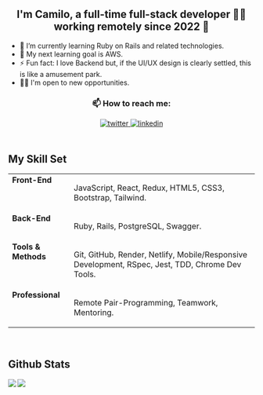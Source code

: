 ## <div align="center">I'm Camilo, a full-time full-stack developer 👨‍💻 working remotely since 2022 🚀</div>  
  
- 🌱 I’m currently learning Ruby on Rails and related technologies.
- 🔭 My next learning goal is AWS.  
- ⚡ Fun fact: I love Backend but, if the UI/UX design is clearly settled, this is like a amusement park.
- 🙋‍♂️ I'm open to new opportunities.

</div>


### <div align="center">📫 How to reach me: </div>  
<div align="center">
<a href="https://twitter.com/camilovelag" target="_blank">
<img src=https://img.shields.io/badge/twitter-%2300acee.svg?&style=for-the-badge&logo=twitter&logoColor=white alt=twitter style="margin-bottom: 5px;" />
</a>
<a href="https://linkedin.com/in/camilovelag" target="_blank">
<img src=https://img.shields.io/badge/linkedin-%231E77B5.svg?&style=for-the-badge&logo=linkedin&logoColor=white alt=linkedin style="margin-bottom: 5px;" />
</a>
  
</div>
 
<br/> 


## My Skill Set  
<table><tr><td valign="top" width="25%">
<strong>Front-End</strong>
</td><td valign="top" width="75%">
<p>JavaScript, React, Redux, HTML5, CSS3, Bootstrap, Tailwind.</p>
</td></tr>
  
<tr><td valign="top" width="25%">
<strong>Back-End</strong>
</td><td valign="top" width="75%">
<p>Ruby, Rails, PostgreSQL, Swagger.</p>
</td></tr>
  
<tr><td valign="top" width="25%">
<strong>Tools & Methods</strong>
</td><td valign="top" width="75%">
<p>Git, GitHub, Render, Netlify, Mobile/Responsive Development, RSpec, Jest, TDD, Chrome Dev Tools.</p>
</td></tr>
  
<tr><td valign="top" width="25%">
<strong>Professional</strong>
</td><td valign="top" width="75%">
<p>Remote Pair-Programming, Teamwork, Mentoring.</p>
</td></tr></table>  

<br/>  


## Github Stats  
<img src="https://github-readme-stats.vercel.app/api?username=camilovelag&show_icons=true&count_private=true&hide_border=true" align="left" />  

<div align="right"><img src="https://github-readme-stats.vercel.app/api/top-langs/?username=camilovelag&hide_border=true&layout=compact" align="left" /></div>  

<br/>
